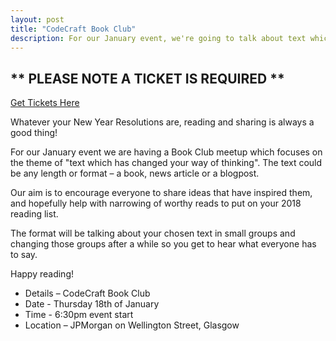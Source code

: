 ```yaml
---
layout: post
title: "CodeCraft Book Club"
description: For our January event, we're going to talk about text which changed your way of thinking. 6:30pm, Thursday 18th of January, at JPMorgan's Offices.
---
```

## ** PLEASE NOTE A TICKET IS REQUIRED **

[Get Tickets Here](https://www.eventbrite.co.uk/e/codecraft-book-club-tickets-41007602844)


Whatever your New Year Resolutions are, reading and sharing is always a good thing!

For our January event we are having a Book Club meetup which focuses on the theme of "text which has changed your way of thinking". The text could be any length or format  – a book, news article or a blogpost.  

Our aim is to encourage everyone to share ideas that have inspired them, and hopefully help with narrowing of worthy reads to put on your 2018 reading list.

The format will be talking about your chosen text in small groups and changing those groups after a while so you get to hear what everyone has to say.

Happy reading!

* Details – CodeCraft Book Club
* Date - Thursday 18th of January
* Time - 6:30pm event start
* Location – JPMorgan on Wellington Street, Glasgow
